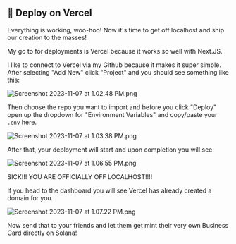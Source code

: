 ## 🚢 Deploy on Vercel

Everything is working, woo-hoo! Now it's time to get off localhost and ship our creation to the masses!

My go to for deployments is Vercel because it works so well with Next.JS. 

I like to connect to Vercel via my Github because it makes it super simple. After selecting "Add New" click "Project" and you should see something like this:

![Screenshot 2023-11-07 at 1.02.48 PM.png](https://hackmd.io/_uploads/S1FODow7a.png)

Then choose the repo you want to import and before you click "Deploy" open up the dropdown for "Environment Variables" and copy/paste your `.env` here.

![Screenshot 2023-11-07 at 1.03.38 PM.png](https://hackmd.io/_uploads/ryPovjPXa.png)

After that, your deployment will start and upon completion you will see:

![Screenshot 2023-11-07 at 1.06.55 PM.png](https://hackmd.io/_uploads/B1euuowma.png)

SICK!!! YOU ARE OFFICIALLY OFF LOCALHOST!!!!

If you head to the dashboard you will see Vercel has already created a domain for you. 

![Screenshot 2023-11-07 at 1.07.22 PM.png](https://hackmd.io/_uploads/BJ9Y_iD7p.png)

Now send that to your friends and let them get mint their very own Business Card directly on Solana!